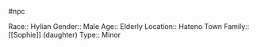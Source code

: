 #npc 

Race:: Hylian
Gender:: Male
Age:: Elderly
Location:: Hateno Town
Family:: [[Sophie]] (daughter)
Type:: Minor
